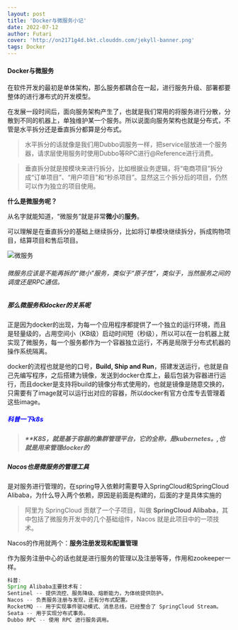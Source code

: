 ```yaml
---
layout: post
title: 'Docker与微服务小记'
date: 2022-07-12
author: Futari
cover: 'http://on2171g4d.bkt.clouddn.com/jekyll-banner.png'
tags: Docker
---
```


#### Docker与微服务

在软件开发的最初是单体架构，那么服务都耦合在一起，进行服务升级、部署都要整体的进行瀑布式的开发模型。

在发展一段时间后，面向服务架构产生了，也就是我们常用的将服务进行分散，分散到不同的机器上，单独维护某一个服务。所以说面向服务架构也就是分布式，不管是水平拆分还是垂直拆分都算是分布式。

> 水平拆分的话就像是我们用Dubbo调服务一样，把service层放进一个服务器，请求层使用服务时使用Dubbo等RPC进行@Reference进行消费。

> 垂直拆分就是按模块来进行拆分，比如根据业务逻辑，将“电商项目”拆分成“订单项目”、“用户项目”和“秒杀项目”。显然这三个拆分后的项目，仍然可以作为独立的项目使用。

**什么是微服务呢？**

从名字就能知道，“微服务”就是非常**微小**的**服务**。

可以理解是在垂直拆分的基础上继续拆分，比如将订单模块继续拆分，拆成购物项目，结算项目和售后项目。

![微服务](https://pic4.zhimg.com/80/v2-5ac8c1aaca336a8e6182e96ccb50b553_720w.jpg)

###### 微服务应该是不能再拆的“微小”服务，类似于“原子性”，类似于，当然服务之间的调度还是RPC通信。

##### 那么微服务和docker的关系呢

正是因为docker的出现，为每一个应用程序都提供了一个独立的运行环境，而且是轻量级的，占用空间小（KB级）启动时间短（秒级），所以可以在一台机器上就实现了微服务，每一个服务都作为一个容器独立运行，不再是局限于分布式机器的操作系统隔离。

docker的流程也就是他的口号，**Build, Ship and Run**，搭建发送运行，也就是自己先编写程序，之后搭建为镜像，发送到docker仓库上，最后包装为容器进行运行，而且docker是支持将build的镜像分布式使用的，也就是镜像是随意交换的，只需要有了image就可以运行出对应的容器，所以docker有官方仓库专去管理着这些image。

##### <font color = "blue">科普一下k8s</font>

> ##### **K8S，就是基于容器的集群管理平台，它的全称，是kubernetes。,也就是用来管理docker的

##### Nacos也是微服务的管理工具

是对服务进行管理的，在spring导入依赖时需要导入SpringCloud和SpringCloud Alibaba，为什么导入两个依赖，原因是前面是构建的，后面的才是具体实施的

> 阿里为 SpringCloud 贡献了一个子项目，叫做 **SpringCloud Alibaba**，其中包括了微服务开发中的几个基础组件，Nacos 就是此项目中的一项技术。

Nacos的作用就两个：**服务注册发现和配置管理**

作为服务注册中心的话也就是进行服务的管理以及注册等等，作用和zookeeper一样。

```java
科普:
Spring Alibaba主要技术有：
Sentinel -- 提供流控、服务降级、熔断能力，为体统提供防护。
Nacos -- 负责服务注册与发现，还有分布式配置。
RocketMQ -- 用于实现事件驱动模式、消息总线，已经整合了 SpringCloud Stream。
Seata -- 用于实现分布式事务。
Dubbo RPC -- 使用 RPC 进行服务调用。
```



